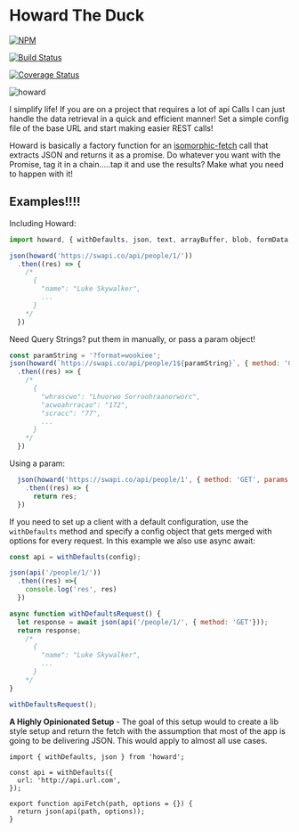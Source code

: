 # Howard The Duck

[![NPM](https://nodei.co/npm/howard.png?compact=true)](https://nodei.co/npm/howard/)

[![Build Status](https://travis-ci.org/samrocksc/howard.svg?branch=master)](https://travis-ci.org/samrocksc/howard)

[![Coverage Status](https://coveralls.io/repos/github/samrocksc/howard/badge.svg?branch=master)](https://coveralls.io/github/samrocksc/howard?branch=master)

![howard](howard.png)

I simplify life!  If you are on a project that requires a lot of api Calls I can just handle the data retrieval in a quick and efficient manner!  Set a simple config file of the base URL and start making easier REST calls!

Howard is basically a factory function for an [isomorphic-fetch](https://github.com/matthew-andrews/isomorphic-fetch) call that extracts JSON and returns it as a promise.  Do whatever you want with the Promise, tag it in a chain.....tap it and use the results?  Make what you need to happen with it!

## Examples!!!!

Including Howard:

```javascript
import howard, { withDefaults, json, text, arrayBuffer, blob, formData, buffer} from 'howard';
```

```javascript
json(howard('https://swapi.co/api/people/1/'))
  .then((res) => {
    /*
      {
        "name": "Luke Skywalker",
        ...
      }
    */
  })
```

Need Query Strings? put them in manually, or pass a param object!

```javascript
const paramString = '?format=wookiee';
json(howard(`https://swapi.co/api/people/1${paramString}`, { method: 'GET' }))
  .then((res) => {
    /*
      {
        "whrascwo": "Lhuorwo Sorroohraanorworc",
        "acwoahrracao": "172",
        "scracc": "77",
        ...
      }
    */
  })
```

Using a param:

```javascript
  json(howard('https://swapi.co/api/people/1', { method: 'GET', params: { format: 'wookiee' } }))
    .then((res) => {
      return res;
  })
```

If you need to set up a client with a default configuration, use the `withDefaults` method and specify a config object that gets merged with options for every request. In this example we also use async await:

```Javascript
const api = withDefaults(config);

json(api('/people/1/'))
  .then((res) =>{
    console.log('res', res)
  })

async function withDefaultsRequest() {
  let response = await json(api('/people/1/', { method: 'GET'}));
  return response;
    /*
      {
        "name": "Luke Skywalker",
        ...
      }
    */
}

withDefaultsRequest();
```

**A Highly Opinionated Setup** - The goal of this setup would to create a lib style setup and return the fetch with the assumption that most of the app is going to be delivering JSON.  This would apply to almost all use cases.

```
import { withDefaults, json } from 'howard';

const api = withDefaults({
  url: 'http://api.url.com',
});

export function apiFetch(path, options = {}) {
  return json(api(path, options));
}
```

